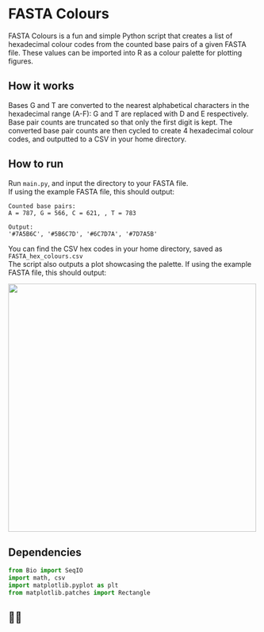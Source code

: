 # FASTA Colours
FASTA Colours is a fun and simple Python script that creates a list of hexadecimal colour codes from the counted base pairs of a given FASTA file. These values can be imported into R as a colour palette for plotting figures.  

## How it works  
Bases G and T are converted to the nearest alphabetical characters in the hexadecimal range (A-F): G and T are replaced with D and E respectively. Base pair counts are truncated so that only the first digit is kept. The converted base pair counts are then cycled to create 4 hexadecimal colour codes, and outputted to a CSV in your home directory.

## How to run    
Run ```main.py```, and input the directory to your FASTA file.  
If using the example FASTA file, this should output:  
  
```
Counted base pairs:   
A = 787, G = 566, C = 621, , T = 783  

Output:  
'#7A5B6C', '#5B6C7D', '#6C7D7A', '#7D7A5B'  
```  
  
You can find the CSV hex codes in your home directory, saved as ```FASTA_hex_colours.csv```  
The script also outputs a plot showcasing the palette. If using the example FASTA file, this should output:  
  
<img align="center" src="https://raw.githubusercontent.com/alexpinch/FASTA-colours/main/example_data/example_palette.png" width=500/>  

## Dependencies  
```python
from Bio import SeqIO
import math, csv
import matplotlib.pyplot as plt
from matplotlib.patches import Rectangle
```  
## 🧬🎨
